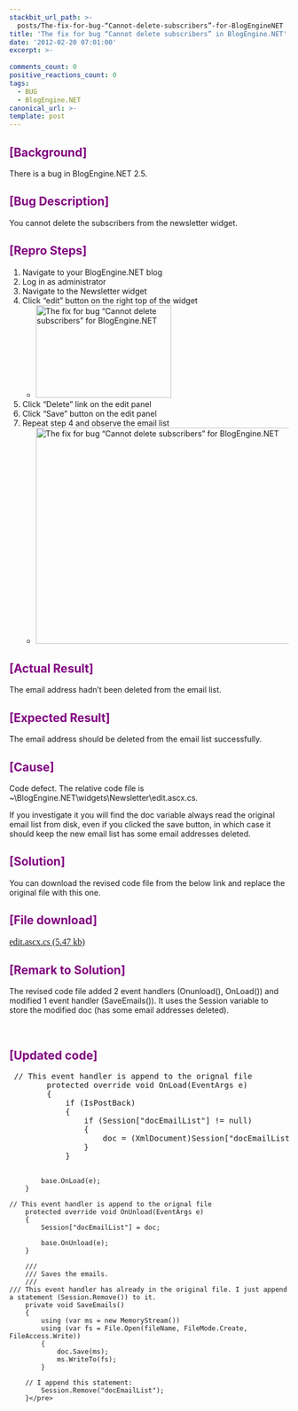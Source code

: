 ```yaml
---
stackbit_url_path: >-
  posts/The-fix-for-bug-“Cannot-delete-subscribers”-for-BlogEngineNET
title: 'The fix for bug “Cannot delete subscribers” in BlogEngine.NET'
date: '2012-02-20 07:01:00'
excerpt: >-
  
comments_count: 0
positive_reactions_count: 0
tags: 
  - BUG
  - BlogEngine.NET
canonical_url: >-
template: post
---
```

<h2><span style="color: #800080;">[Background]</span></h2>
<p>There is a bug in BlogEngine.NET 2.5.</p>
<h2><span style="color: #800080;">[Bug Description]</span></h2>
<p>You cannot delete the subscribers from the newsletter widget.</p>
<h2><span style="color: #800080;">[Repro Steps]</span></h2>
<ol>
<li>Navigate to your BlogEngine.NET blog</li>
<li>Log in as administrator</li>
<li>Navigate to the Newsletter widget</li>
<li>Click &ldquo;edit&rdquo; button on the right top of the widget
<ul>
<li><a href="http://www.zizhujy.com/blog/image.axd?picture=image_478.png"><img style="display: inline; border-width: 0px;" title="The fix for bug &ldquo;Cannot delete subscribers&rdquo; for BlogEngine.NET" src="http://www.zizhujy.com/blog/image.axd?picture=image_thumb_208.png" alt="The fix for bug &ldquo;Cannot delete subscribers&rdquo; for BlogEngine.NET" width="244" height="167" border="0" /></a></li>
</ul>
</li>
<li>Click &ldquo;Delete&rdquo; link on the edit panel</li>
<li>Click &ldquo;Save&rdquo; button on the edit panel</li>
<li>Repeat step 4 and observe the email list
<ul>
<li><a href="http://www.zizhujy.com/blog/image.axd?picture=image_479.png"><img style="display: inline; border-width: 0px;" title="The fix for bug &ldquo;Cannot delete subscribers&rdquo; for BlogEngine.NET" src="http://www.zizhujy.com/blog/image.axd?picture=image_thumb_209.png" alt="The fix for bug &ldquo;Cannot delete subscribers&rdquo; for BlogEngine.NET" width="584" height="390" border="0" /></a></li>
</ul>
</li>
</ol>
<h2><span style="color: #800080;">[Actual Result]</span></h2>
<p>The email address hadn&rsquo;t been deleted from the email list.</p>
<h2><span style="color: #800080;">[Expected Result]</span></h2>
<p>The email address should be deleted from the email list successfully.</p>
<h2><span style="color: #800080;">[Cause]</span></h2>
<p>Code defect. The relative code file is ~\BlogEngine.NET\widgets\Newsletter\edit.ascx.cs.</p>
<p>If you investigate it you will find the doc variable always read the original email list from disk, even if you clicked the save button, in which case it should keep the new email list has some email addresses deleted.</p>
<h2><span style="color: #800080;">[Solution]</span></h2>
<p>You can download the revised code file from the below link and replace the original file with this one.</p>
<h2><span style="color: #800080;">[File download]</span></h2>
<p style="font-family: Simsun; font-size: medium; display: inline !important;"><a href="/blog/file.axd?file=2012%2f2%2fedit.ascx.cs">edit.ascx.cs (5.47 kb)</a></p>
<p style="font-family: Simsun; font-size: medium; display: inline !important;">&nbsp;</p>
<h2><span style="color: #800080;">[Remark to Solution]</span></h2>
<p>The revised code file added 2 event handlers (Onunload(), OnLoad()) and modified 1 event handler (SaveEmails()). It uses the Session variable to store the modified doc (has some email addresses deleted).</p>
<p>&nbsp;</p>
<h2><span style="color: #800080;">[Updated code]</span></h2>
<pre class="brush: csharp">	// This event handler is append to the orignal file
        protected override void OnLoad(EventArgs e)
        {
            if (IsPostBack)
            {
                if (Session["docEmailList"] != null)
                {
                    doc = (XmlDocument)Session["docEmailList"];
                }
            }

            base.OnLoad(e);
        }

	// This event handler is append to the orignal file
        protected override void OnUnload(EventArgs e)
        {
            Session["docEmailList"] = doc;

            base.OnUnload(e);
        }

        /// 
        /// Saves the emails.
        /// 
	/// This event handler has already in the original file. I just append a statement (Session.Remove()) to it. 
        private void SaveEmails()
        {
            using (var ms = new MemoryStream())
            using (var fs = File.Open(fileName, FileMode.Create, FileAccess.Write))
            {
                doc.Save(ms);
                ms.WriteTo(fs);
            }
		
		// I append this statement:
            Session.Remove("docEmailList");
        }</pre>